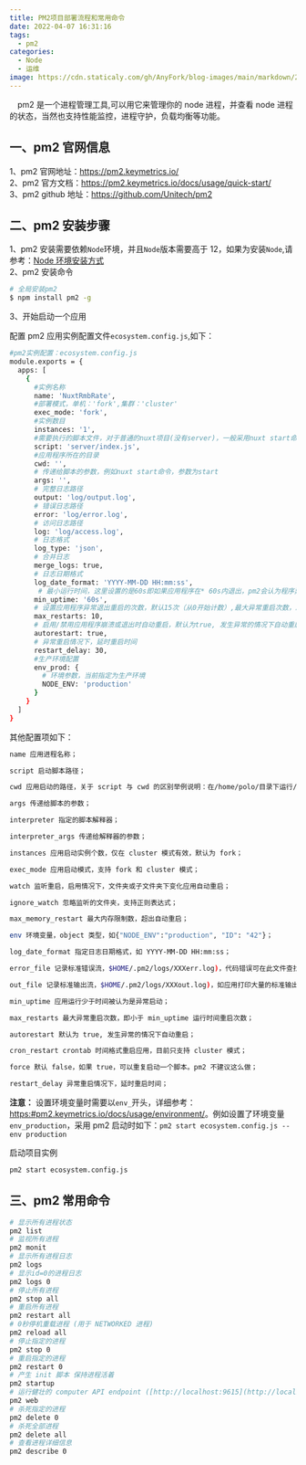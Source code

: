 ```yaml
---
title: PM2项目部署流程和常用命令
date: 2022-04-07 16:31:16
tags:
  - pm2
categories:
  - Node
  - 运维
image: https://cdn.staticaly.com/gh/AnyFork/blog-images/main/markdown/202207200951285.jpg
---
```


&emsp;pm2 是一个进程管理工具,可以用它来管理你的 node 进程，并查看 node 进程的状态，当然也支持性能监控，进程守护，负载均衡等功能。

<!-- more -->

## 一、pm2 官网信息

1、pm2 官网地址：<https://pm2.keymetrics.io/>  
2、pm2 官方文档：<https://pm2.keymetrics.io/docs/usage/quick-start/>  
3、pm2 github 地址：<https://github.com/Unitech/pm2>

## 二、pm2 安装步骤

1、pm2 安装需要依赖`Node`环境，并且`Node`版本需要高于 12，如果为安装`Node`,请参考：[Node 环境安装方式](/node/)  
2、pm2 安装命令

```bash
# 全局安装pm2
$ npm install pm2 -g
```

3、开始启动一个应用

配置 pm2 应用实例配置文件`ecosystem.config.js`,如下：

```bash
#pm2实例配置：ecosystem.config.js
module.exports = {
  apps: [
    {
      #实例名称
      name: 'NuxtRmbRate',
      #部署模式，单机：'fork',集群：'cluster'
      exec_mode: 'fork',
      #实例数目
      instances: '1',
      #需要执行的脚本文件，对于普通的nuxt项目(没有server)，一般采用nuxt start命令，用pm2执行时需要修改成./node-modules/nuxt/dist/bin/nuxt.js,否则报错
      script: 'server/index.js',
      #应用程序所在的目录
      cwd: '',
      # 传递给脚本的参数，例如nuxt start命令，参数为start
      args: '',
      # 完整日志路径
      output: 'log/output.log',
      # 错误日志路径
      error: 'log/error.log',
      # 访问日志路径
      log: 'log/access.log',
      # 日志格式
      log_type: 'json',
      # 合并日志
      merge_logs: true,
      # 日志日期格式
      log_date_format: 'YYYY-MM-DD HH:mm:ss',
       # 最小运行时间，这里设置的是60s即如果应用程序在* 60s内退出，pm2会认为程序异常退出，此时触发重启* max_restarts设置数量，应用运行少于时间被认为是异常启动
      min_uptime: '60s',
      # 设置应用程序异常退出重启的次数，默认15次（从0开始计数）,最大异常重启次数，即小于min_uptime运行时间重启次数；
      max_restarts: 10,
      # 启用/禁用应用程序崩溃或退出时自动重启，默认为true, 发生异常的情况下自动重启
      autorestart: true,
      # 异常重启情况下，延时重启时间
      restart_delay: 30,
      #生产环境配置
      env_prod: {
        # 环境参数，当前指定为生产环境
        NODE_ENV: 'production'
      }
    }
  ]
}
```

其他配置项如下：

```bash
name 应用进程名称；

script 启动脚本路径；

cwd 应用启动的路径，关于 script 与 cwd 的区别举例说明：在/home/polo/目录下运行/data/release/node/index.js，此处 script 为/data/release/node/index.js，cwd 为/home/polo/；

args 传递给脚本的参数；

interpreter 指定的脚本解释器；

interpreter_args 传递给解释器的参数；

instances 应用启动实例个数，仅在 cluster 模式有效，默认为 fork；

exec_mode 应用启动模式，支持 fork 和 cluster 模式；

watch 监听重启，启用情况下，文件夹或子文件夹下变化应用自动重启；

ignore_watch 忽略监听的文件夹，支持正则表达式；

max_memory_restart 最大内存限制数，超出自动重启；

env 环境变量，object 类型，如{"NODE_ENV":"production", "ID": "42"}；

log_date_format 指定日志日期格式，如 YYYY-MM-DD HH:mm:ss；

error_file 记录标准错误流，$HOME/.pm2/logs/XXXerr.log)，代码错误可在此文件查找；

out_file 记录标准输出流，$HOME/.pm2/logs/XXXout.log)，如应用打印大量的标准输出，会导致 pm2 日志过大；

min_uptime 应用运行少于时间被认为是异常启动；

max_restarts 最大异常重启次数，即小于 min_uptime 运行时间重启次数；

autorestart 默认为 true, 发生异常的情况下自动重启；

cron_restart crontab 时间格式重启应用，目前只支持 cluster 模式；

force 默认 false，如果 true，可以重复启动一个脚本。pm2 不建议这么做；

restart_delay 异常重启情况下，延时重启时间；
```

**注意：** 设置环境变量时需要以`env_`开头，详细参考：<https:#pm2.keymetrics.io/docs/usage/environment/>。例如设置了环境变量`env_production`，采用 pm2 启动时如下：`pm2 start ecosystem.config.js --env production`

启动项目实例

```bash
pm2 start ecosystem.config.js
```

## 三、pm2 常用命令

```bash
# 显示所有进程状态
pm2 list
# 监视所有进程
pm2 monit
# 显示所有进程日志
pm2 logs
# 显示id=0的进程日志
pm2 logs 0
# 停止所有进程
pm2 stop all
# 重启所有进程
pm2 restart all
# 0秒停机重载进程 (用于 NETWORKED 进程)
pm2 reload all
# 停止指定的进程
pm2 stop 0
# 重启指定的进程
pm2 restart 0
# 产生 init 脚本 保持进程活着
pm2 startup
# 运行健壮的 computer API endpoint ([http://localhost:9615](http://localhost:9615/))
pm2 web
# 杀死指定的进程
pm2 delete 0
# 杀死全部进程
pm2 delete all
# 查看进程详细信息
pm2 describe 0
```
